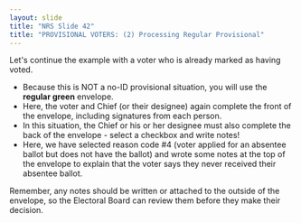 ```yaml
---
layout: slide
title: "NRS Slide 42"
title: "PROVISIONAL VOTERS: (2) Processing Regular Provisional"
---
```


Let's continue the example with a voter who is already marked as having voted.

- Because this is NOT a no-ID provisional situation, you will use the **regular green** envelope.
- Here, the voter and Chief (or their designee) again complete the front of the envelope, including signatures from each person.
- In this situation, the Chief or his or her designee must also complete the back of the envelope - select a checkbox and write notes!
- Here, we have selected reason code #4 (voter applied for an absentee ballot but does not have the ballot) and wrote some notes at the top of the envelope to explain that the voter says they never received their absentee ballot.

Remember, any notes should be written or attached to the outside of the envelope, so the Electoral Board can review them before they make their decision.
